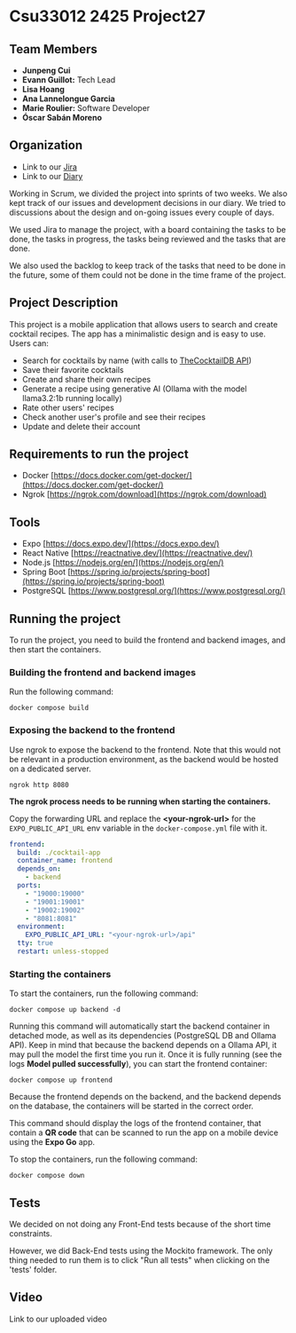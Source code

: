 # Csu33012 2425 Project27

## Team Members

- **Junpeng Cui**
- **Evann Guillot:** Tech Lead
- **Lisa Hoang**
- **Ana Lannelongue Garcia**
- **Marie Roulier:** Software Developer
- **Óscar Sabán Moreno**

## Organization

- Link to our [Jira](https://tcd-team-cocktail27.atlassian.net/jira/software/projects/COC/boards/1)
- Link to our [Diary](diary.md)

Working in Scrum, we divided the project into sprints of two weeks.
We also kept track of our issues and development decisions in our diary. We tried to discussions about the design and on-going issues every couple of days.

We used Jira to manage the project, with a board containing the tasks to be done, the tasks in progress, the tasks being reviewed and the tasks that are done.

We also used the backlog to keep track of the tasks that need to be done in the future, some of them could not be done in the time frame of the project.

## Project Description

This project is a mobile application that allows users to search and create cocktail recipes.
The app has a minimalistic design and is easy to use.
Users can:

- Search for cocktails by name (with calls to [TheCocktailDB API](https://www.thecocktaildb.com/api.php))
- Save their favorite cocktails
- Create and share their own recipes
- Generate a recipe using generative AI (Ollama with the model llama3.2:1b running locally)
- Rate other users' recipes
- Check another user's profile and see their recipes
- Update and delete their account

## Requirements to run the project

- Docker [https://docs.docker.com/get-docker/](https://docs.docker.com/get-docker/)
- Ngrok [https://ngrok.com/download](https://ngrok.com/download)

## Tools

- Expo [https://docs.expo.dev/](https://docs.expo.dev/)
- React Native [https://reactnative.dev/](https://reactnative.dev/)
- Node.js [https://nodejs.org/en/](https://nodejs.org/en/)
- Spring Boot [https://spring.io/projects/spring-boot](https://spring.io/projects/spring-boot)
- PostgreSQL [https://www.postgresql.org/](https://www.postgresql.org/)

## Running the project

To run the project, you need to build the frontend and backend images, and then start the containers.

### Building the frontend and backend images

Run the following command:

```shell
docker compose build
```

### Exposing the backend to the frontend

Use ngrok to expose the backend to the frontend.
Note that this would not be relevant in a production environment, as the backend
would be hosted on a dedicated server.

```shell
ngrok http 8080
```

**The ngrok process needs to be running when starting the containers.**

Copy the forwarding URL and replace the **\<your-ngrok-url\>** for the `EXPO_PUBLIC_API_URL` env variable in the `docker-compose.yml` file with it.

```yaml
frontend:
  build: ./cocktail-app
  container_name: frontend
  depends_on:
    - backend
  ports:
    - "19000:19000"
    - "19001:19001"
    - "19002:19002"
    - "8081:8081"
  environment:
    EXPO_PUBLIC_API_URL: "<your-ngrok-url>/api"
  tty: true
  restart: unless-stopped
```

### Starting the containers

To start the containers, run the following command:

```shell
docker compose up backend -d
```

Running this command will automatically start the backend container in detached mode, as well as its dependencies (PostgreSQL DB and Ollama API).
Keep in mind that because the backend depends on a Ollama API, it may pull the model the first time you run it.
Once it is fully running (see the logs **Model pulled successfully**), you can start the frontend container:

```shell
docker compose up frontend
```

Because the frontend depends on the backend, and the backend depends on the database, the containers will be started in the correct order.

This command should display the logs of the frontend container, that contain a **QR code** that can be scanned to run the app on a mobile device using the **Expo Go** app.

To stop the containers, run the following command:

```shell
docker compose down
```

## Tests

We decided on not doing any Front-End tests because of the short time constraints.

However, we did Back-End tests using the Mockito framework.
The only thing needed to run them is to click "Run all tests" when clicking on the 'tests' folder.

## Video

Link to our uploaded video
